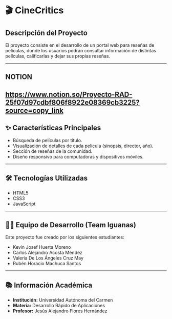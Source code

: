 # 🎬 CineCritics


## Descripción del Proyecto
El proyecto consiste en el desarrollo de un portal web para reseñas de películas, donde los usuarios podrán consultar información de distintas películas, calificarlas y dejar sus propias reseñas.

---
NOTION
---
https://www.notion.so/Proyecto-RAD-25f07d97cdbf806f8922e08369cb3225?source=copy_link
---

## ✨ Características Principales
* Búsqueda de películas por título.
* Visualización de detalles de cada película (sinopsis, director, año).
* Sección de reseñas de la comunidad.
* Diseño responsivo para computadoras y dispositivos móviles.

---

## 🛠️ Tecnologías Utilizadas
* HTML5
* CSS3
* JavaScript

---

## 👨‍💻 Equipo de Desarrollo (Team Iguanas)

Este proyecto fue creado por los siguientes estudiantes:

* Kevin Josef Huerta Moreno
* Carlos Alejandro Acosta Méndez
* Valeria De Los Ángeles Cruz May
* Rubén Horacio Machuca Santos

---

## 📚 Información Académica

* **Institución:** Universidad Autónoma del Carmen
* **Materia:** Desarrollo Rápido de Aplicaciones
* **Profesor:** Jesús Alejandro Flores Hernández

